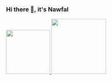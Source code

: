 ### Hi there 👋, it's Nawfal

<p align="left">
<a href="https://github.com/dimasmds">
  <img height="120em" src="https://github-readme-stats-eight-theta.vercel.app/api?username=NawfalHadi&show_icons=true&theme=algolia&include_all_commits=true&count_private=true"/>
  <img height="150em" src="https://github-readme-stats-eight-theta.vercel.app/api/top-langs/?username=NawfalHadi&layout=compact&langs_count=8&theme=algolia"/>
</a>
</p>

<!--
**NawfalHadi/NawfalHadi** is a ✨ _special_ ✨ repository because its `README.md` (this file) appears on your GitHub profile.

Here are some ideas to get you started:

- 🔭 I’m currently working on ...
- 🌱 I’m currently learning ...
- 👯 I’m looking to collaborate on ...
- 🤔 I’m looking for help with ...
- 💬 Ask me about ...
- 📫 How to reach me: ...
- 😄 Pronouns: ...
- ⚡ Fun fact: ...
-->
